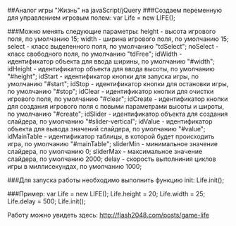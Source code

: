 ##Аналог игры "Жизнь" на javaScript/jQuery
###Создаем переменную для управлением игровым полем:
var Life = new LIFE();

###Можно менять следующие параметры:
height - высота игрового поля, по умолчанию 15;
width - ширина игрового поля, по умолчанию 15;
select - класс выделенного поля, по умолчанию "tdSelect";
noSelect - класс свободного поля, по умолчанию "tdFree";
idWidth - идентификатор объекта для ввода ширины, по умолчанию "#width";
idHeight - идентификатор объекта для ввода высоты, по умолчанию "#height";
idStart - идентификатор кнопки для запуска игры, по умолчанию "#start";
idStop - идентификатор кнопки для остановки игры, по умолчанию "#stop";
idClear - идентификатор кнопки для очистки игрового поля, по умолчанию "#clear";
idCreate - идентификатор кнопки для создания игрового поля с повыми параметрами высоты и широты, по умолчанию "#create";
idSlider - идентификатор объекта для создания слайдера, по умолчанию "#slider-vertical";
idValue - идентификатор объекта для вывода значений слайдера, по умолчанию "#value";
idMainTable - идентификатор таблицы, в которой будет происходить игра, по умолчанию "#mainTable";
sliderMin - минимальное значение слайдера, по умолчанию 0;
sliderMax - максимальное значение слайдера, по умолчанию 2000;
delay - скорость выполниния циклов игры в миллисекундах, по умолчанию 1000;

###Для запуска работы необходимо выполнить функцию init:
Life.init();

###Пример:
var Life = new LIFE();
Life.height = 20;
Life.width = 25;
Life.delay = 500;
Life.init();

Работу можно увидеть здесь: http://flash2048.com/posts/game-life